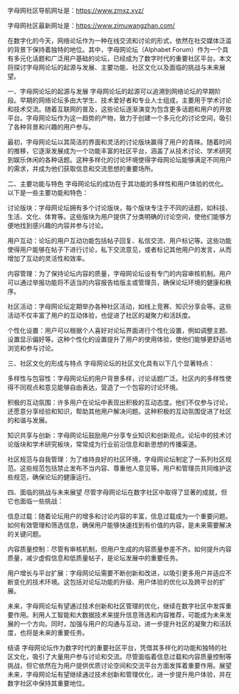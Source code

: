 
字母网社区导航网址是：https://www.zmxz.xyz/

字母网社区最新网址是：https://www.zimuwangzhan.com/

在数字化的今天，网络论坛作为一种在线交流和讨论的形式，依然在社交媒体泛滥的背景下保持着独特的地位。其中，字母网论坛（Alphabet Forum）作为一个具有多元化话题和广泛用户基础的论坛，已经成为了数字时代的重要社区平台。本文将探讨字母网论坛的起源与发展、主要功能、社区文化以及面临的挑战与未来展望。

一、字母网论坛的起源与发展
字母网论坛的起源可以追溯到网络论坛的早期阶段。早期的网络论坛多由大学生、技术爱好者和专业人士组成，主要用于学术讨论和技术交流。随着互联网的普及，这些论坛逐渐演变为包含更多话题和用户的开放平台。字母网论坛作为这一趋势的产物，致力于创建一个多元化的讨论空间，吸引了各种背景和兴趣的用户参与。

最初，字母网论坛以其简洁的界面和灵活的讨论版块赢得了用户的青睐。随着时间的推移，它逐渐发展成为一个功能丰富的社区平台，涵盖了从技术讨论、学术研究到娱乐休闲的各种话题。这种多样化的讨论环境使得字母网论坛能够满足不同用户的需求，并成为他们获取信息和交流思想的重要场所。

二、主要功能与特色
字母网论坛的成功在于其功能的多样性和用户体验的优化。以下是一些主要功能和特色：

讨论版块：字母网论坛拥有多个讨论版块，每个版块专注于不同的话题，如科技、生活、文化、体育等。这些版块为用户提供了分类明确的讨论空间，使他们能够方便地找到感兴趣的内容并参与讨论。

用户互动：论坛的用户互动功能包括帖子回复、私信交流、用户标记等。这些功能使得用户能够在帖子下进行讨论，私下交流意见，或者标记其他用户的发言，从而增加了互动的灵活性和效率。

内容管理：为了保持论坛内容的质量，字母网论坛设有专门的内容审核机制。用户可以通过举报功能将不适当的内容报告给版主或管理员，确保论坛环境的健康和秩序。

社区活动：字母网论坛定期举办各种社区活动，如线上竞赛、知识分享会等。这些活动不仅丰富了用户的互动体验，也促进了社区的凝聚力和活跃度。

个性化设置：用户可以根据个人喜好对论坛界面进行个性化设置，例如调整主题、设置显示偏好等。这种个性化的设置提升了用户的使用体验，使他们能够更舒适地浏览和参与讨论。

三、社区文化的形成与特点
字母网论坛的社区文化具有以下几个显著特点：

多样性与包容性：字母网论坛的用户背景多样，讨论话题广泛。社区内的多样性使得不同观点和意见能够自由表达，营造了一个包容的讨论环境。

积极的互动氛围：许多用户在论坛中表现出积极的互动态度。他们不仅参与讨论，还愿意分享经验和知识，帮助其他用户解决问题。这种积极的互动氛围促进了社区的和谐与发展。

知识共享与创新：字母网论坛鼓励用户分享专业知识和创新观点。论坛中的技术讨论版块和学术研究板块，常常成为行业前沿信息和新思想的传播渠道。

社区规范与自我管理：为了维持良好的社区环境，字母网论坛制定了一系列社区规范。这些规范包括禁止发布不当内容、尊重他人意见等。用户和管理员共同维护这些规范，确保论坛的健康运行。

四、面临的挑战与未来展望
尽管字母网论坛在数字社区中取得了显著的成就，但它也面临一些挑战：

信息过载：随着论坛用户的增多和讨论内容的丰富，信息过载成为一个重要问题。如何有效管理和筛选信息，确保用户能够快速找到有价值的内容，是未来需要解决的关键问题。

内容质量控制：尽管有审核机制，但用户生成的内容质量参差不齐。如何提升内容质量，减少虚假信息和低质量帖子，是论坛发展中的重要任务。

用户增长与平台扩展：字母网论坛需要不断创新和改进，以吸引更多用户并适应不断变化的技术环境。这包括对论坛功能的升级、用户体验的优化以及跨平台的扩展。

未来，字母网论坛有望通过技术创新和社区管理的优化，继续在数字社区中发挥重要作用。利用人工智能和大数据技术来提升信息筛选和内容推荐，可能成为未来发展的一个方向。同时，加强与用户的沟通与互动，进一步提升社区的凝聚力和活跃度，也将是未来的重要任务。

结语
字母网论坛作为数字时代的重要社区平台，凭借其多样化的功能和独特的社区文化，吸引了大量用户参与讨论和交流。尽管面临着信息过载和内容质量控制等挑战，但它依然在为用户提供优质讨论空间和交流平台方面发挥着重要作用。展望未来，字母网论坛有望继续通过技术创新和管理优化，进一步提升用户体验，并在数字社区中保持其重要地位。
